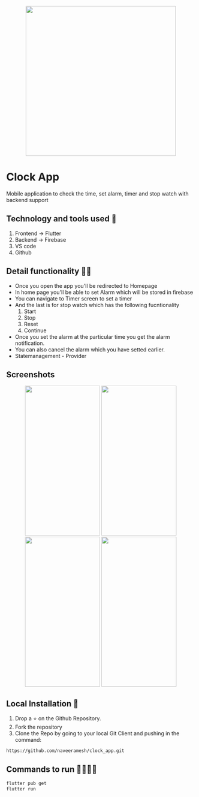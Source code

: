 

<p align ="center">
  <img src="https://user-images.githubusercontent.com/54928117/150624584-db96ec4a-e85d-4d49-9235-539ce4b8bc4f.jpg" width=400 height=400> </>
</p>

# Clock App

Mobile application to check the time, set alarm, timer and stop watch with backend support

## Technology and tools used 🚀
1. Frontend  -> Flutter
2. Backend -> Firebase
3. VS code
4. Github

## Detail functionality 👩‍💻
- Once you open the app you'll be redirected to Homepage
- In home page you'll be able to set Alarm which will be stored in firebase
- You can navigate to Timer screen to set a timer
-  And the last is for stop watch which has the following fucntionality
     1. Start
     2. Stop
     3. Reset
     4. Continue
- Once you set the alarm at the particular time you get the alarm notification.
- You can also cancel the alarm which you have setted earlier.
- Statemanagement - Provider

## Screenshots
<p align ="center">
  <img src="https://user-images.githubusercontent.com/54928117/150625277-f415e85f-69c0-401f-b2a8-44f88cb5af2f.jpg" width=200 height=400 > </>
   <img src="https://user-images.githubusercontent.com/54928117/150625133-b47cd0d3-901a-4114-9eec-fb14f2f5b53b.jpg" width=200 height=400 > </>
    <img src="https://user-images.githubusercontent.com/54928117/150625137-dc9962d2-8917-454e-8cc5-5000da6975ef.jpg"width=200 height=400  > </>
     <img src="https://user-images.githubusercontent.com/54928117/150625141-b01f8837-130c-48a7-991a-b8f68a5aad06.jpg"width=200 height=400  > </>
</p>

## Local Installation 🚩

1. Drop a ⭐ on the Github Repository. 
2. Fork the repository 
3. Clone the Repo by going to your local Git Client and pushing in the command: 

```sh
https://github.com/naveeramesh/clock_app.git
```
## Commands to run 🏃‍♀️🏃‍♀️

```sh
flutter pub get
flutter run
``` 


